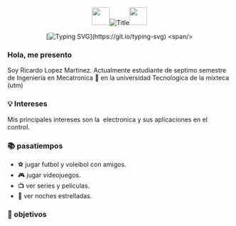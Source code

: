 <div align="center">
  <img height="40" src="https://emoji.gg/assets/emoji/7333-parrotdance.gif"><img src="https://readme-typing-svg.herokuapp.com?font=Architects+Daughter&color=%2338C2FF&size=50&center=true&vCenter=true&height=60&width=600&lines=Hola!+Soy+Ricardo" alt="Title"></img><img height="40" src="https://emoji.gg/assets/emoji/7333-parrotdance.gif">

[![Typing SVG](https://readme-typing-svg.herokuapp.com?font=Fira+Code&pause=1000&color=39D353&center=true&random=false&width=435&lines=Ingeniero+en+proceso...)](https://git.io/typing-svg)
<span/>
</div>


### **Hola, me presento**
Soy Ricardo Lopez Martinez. Actualmente estudiante de septimo semestre de Ingenieria en Mecatronica :robot: en la universidad Tecnologica de la mixteca (utm) 


### **💡 Intereses**
Mis principales intereses son la  electronica y sus aplicaciones en el control.


### **📚 pasatiempos**

- ⚽ jugar futbol y voleibol con amigos.
- 🎮 jugar videojuegos.
- 📺 ver series y peliculas.
- 🌌 ver noches estrelladas.


### **🌱 objetivos**
